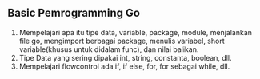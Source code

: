 <h2>Basic Pemrogramming Go</h2>
<ol>
<li>Mempelajari apa itu tipe data, variable, package, module, menjalankan file go, mengimport berbagai package, menulis variabel, short variable(khusus untuk didalam func), dan nilai balikan.</li>

  <li>Tipe Data yang sering dipakai int, string, constanta, boolean, dll.</li>

  <li>Mempelajari flowcontrol ada if, if else, for, for sebagai while, dll.</li>
</ol
